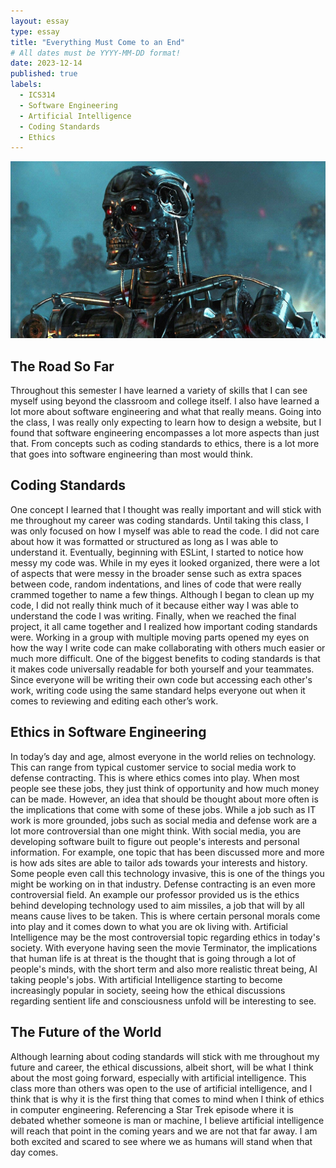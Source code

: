 ```yaml
---
layout: essay
type: essay
title: "Everything Must Come to an End"
# All dates must be YYYY-MM-DD format!
date: 2023-12-14
published: true
labels:
  - ICS314
  - Software Engineering
  - Artificial Intelligence
  - Coding Standards
  - Ethics
---
```


<img width="750px" class="rounded float-start pe-4" src="../img/terminator.jpeg">

## The Road So Far
Throughout this semester I have learned a variety of skills that I can see myself using beyond the classroom and college itself.  I also have learned a lot more about software engineering and what that really means.  Going into the class, I was really only expecting to learn how to design a website, but I found that software engineering encompasses a lot more aspects than just that.  From concepts such as coding standards to ethics, there is a lot more that goes into software engineering than most would think.  

## Coding Standards
One concept I learned that I thought was really important and will stick with me throughout my career was coding standards.  Until taking this class, I was only focused on how I myself was able to read the code.  I did not care about how it was formatted or structured as long as I was able to understand it.  Eventually, beginning with ESLint, I started to notice how messy my code was.  While in my eyes it looked organized, there were a lot of aspects that were messy in the broader sense such as extra spaces between code, random indentations, and lines of code that were really crammed together to name a few things.  Although I began to clean up my code, I did not really think much of it because either way I was able to understand the code I was writing.  Finally, when we reached the final project, it all came together and I realized how important coding standards were.  Working in a group with multiple moving parts opened my eyes on how the way I write code can make collaborating with others much easier or much more difficult.  One of the biggest benefits to coding standards is that it makes code universally readable for both yourself and your teammates.  Since everyone will be writing their own code but accessing each other's work, writing code using the same standard helps everyone out when it comes to reviewing and editing each other’s work.

## Ethics in Software Engineering
In today’s day and age, almost everyone in the world relies on technology.  This can range from typical customer service to social media work to defense contracting.  This is where ethics comes into play.  When most people see these jobs, they just think of opportunity and how much money can be made.  However, an idea that should be thought about more often is the implications that come with some of these jobs.  While a job such as IT work is more grounded, jobs such as social media and defense work are a lot more controversial than one might think.  With social media, you are developing software built to figure out people's interests and personal information.  For example, one topic that has been discussed more and more is how ads sites are able to tailor ads towards your interests and history.  Some people even call this technology invasive, this is one of the things you might be working on in that industry.  Defense contracting is an even more controversial field.  An example our professor provided us is the ethics behind developing technology used to aim missiles, a job that will by all means cause lives to be taken.  This is where certain personal morals come into play and it comes down to what you are ok living with.  Artificial Intelligence may be the most controversial topic regarding ethics in today's society.  With everyone having seen the movie Terminator, the implications that human life is at threat is the thought that is going through a lot of people's minds, with the short term and also more realistic threat being, AI taking people's jobs.  With artificial Intelligence starting to become increasingly popular in society, seeing how the ethical discussions regarding sentient life and consciousness unfold will be interesting to see.

## The Future of the World
Although learning about coding standards will stick with me throughout my future and career, the ethical discussions, albeit short, will be what I think about the most going forward, especially with artificial intelligence.  This class more than others was open to the use of artificial intelligence, and I think that is why it is the first thing that comes to mind when I think of ethics in computer engineering.  Referencing a Star Trek episode where it is debated whether someone is man or machine, I believe artificial intelligence will reach that point in the coming years and we are not that far away.  I am both excited and scared to see where we as humans will stand when that day comes.
